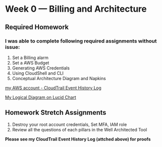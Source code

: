 # Week 0 — Billing and Architecture

## Required Homework  
### I was able to complete following required assignments without issue:

1. Set a Billing alarm
2. Set a AWS Budget
3. Generating AWS Credentials
4. Using CloudShell and CLI 
5. Conceptual Architecture Diagram and Napkins 

[my AWS account - CloudTrail Event History Log](assets/event_history.csv)

[My Logical Diagram on Lucid Chart](https://lucid.app/lucidchart/cdd63908-4fec-46aa-8769-395606744e95/edit?viewport_loc=-2675%2C-535%2C6400%2C2744%2C0_0&invitationId=inv_2c977eff-d361-48ae-a4ea-4b63ceb623c8)  

## Homework Stretch Assignments
1. Destroy your root account credentials, Set MFA, IAM role
2. Review all the questions of each pillars in the Well Architected Tool 

**Please see my CloudTrail Event History Log (attched above) for proofs**
